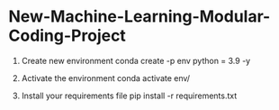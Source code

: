 # New-Machine-Learning-Modular-Coding-Project

1. Create new environment
conda create -p env python = 3.9 -y

2. Activate the environment
conda activate env/

3. Install your requirements file
pip install -r requirements.txt



   
